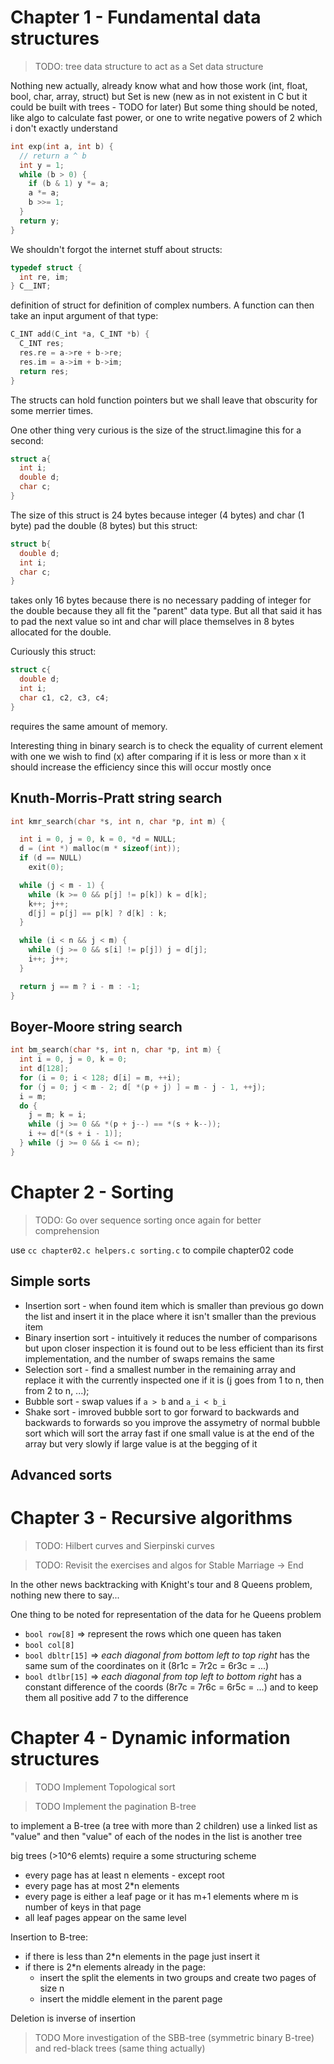 # Chapter 1 - Fundamental data structures


> TODO: tree data structure to act as a Set data structure

Nothing new actually, already know what and how those work (int, float, bool, char, array, struct) but Set is new (new as in not existent in C but it could be built with trees - TODO for later)
But some thing should be noted, like algo to calculate fast power, or one to write negative powers of 2 which i don't exactly understand

```c
int exp(int a, int b) {
  // return a ^ b
  int y = 1;
  while (b > 0) {
    if (b & 1) y *= a;
    a *= a;
    b >>= 1;
  }
  return y;
}
```

We shouldn't forgot the internet stuff about structs:

```c
typedef struct {
  int re, im;
} C__INT;
```

definition of struct for definition of complex numbers. A function can then take an input argument of that type:

```c
C_INT add(C_int *a, C_INT *b) {
  C_INT res;
  res.re = a->re + b->re;
  res.im = a->im + b->im;
  return res;
}
```

The structs can hold function pointers but we shall leave that obscurity for some merrier times.

One other thing very curious is the size of the struct.Iimagine this for a second:

```c
struct a{
  int i;
  double d;
  char c;
}
```

The size of this struct is 24 bytes because integer (4 bytes) and char (1 byte) pad the double (8 bytes) but this struct:

```c
struct b{
  double d;
  int i;
  char c;
}
```

takes only 16 bytes because there is no necessary padding of integer for the double because they all fit the "parent" data type. But all that said it has to pad the next value so int and char will place themselves in 8 bytes allocated for the double.

Curiously this struct:

```c
struct c{
  double d;
  int i;
  char c1, c2, c3, c4;
}
```

requires the same amount of memory.

Interesting thing in binary search is to check the equality of current element with one we wish to find (x) after comparing if it is less or more than x
it should increase the efficiency since this will occur mostly once

## Knuth-Morris-Pratt string search
```c
int kmr_search(char *s, int n, char *p, int m) {

  int i = 0, j = 0, k = 0, *d = NULL;
  d = (int *) malloc(m * sizeof(int));
  if (d == NULL)
    exit(0);

  while (j < m - 1) {
    while (k >= 0 && p[j] != p[k]) k = d[k];
    k++; j++;
    d[j] = p[j] == p[k] ? d[k] : k;
  }

  while (i < n && j < m) {
    while (j >= 0 && s[i] != p[j]) j = d[j];
    i++; j++;
  }

  return j == m ? i - m : -1;
}
```
## Boyer-Moore string search
```c
int bm_search(char *s, int n, char *p, int m) {
  int i = 0, j = 0, k = 0;
  int d[128];
  for (i = 0; i < 128; d[i] = m, ++i);
  for (j = 0; j < m - 2; d[ *(p + j) ] = m - j - 1, ++j);
  i = m;
  do {
    j = m; k = i;
    while (j >= 0 && *(p + j--) == *(s + k--));
    i += d[*(s + i - 1)];
  } while (j >= 0 && i <= n);
}
```




# Chapter 2 - Sorting

> TODO:
> Go over sequence sorting once again for better comprehension

use `cc chapter02.c helpers.c sorting.c` to compile chapter02 code

## Simple sorts
- Insertion sort - when found item which is smaller than previous go down the list and insert it in the place where it isn't smaller than the previous item
- Binary insertion sort - intuitively it reduces the number of comparisons but upon closer inspection it is found out to be less efficient than its first implementation, and the number of swaps remains the same
- Selection sort - find a smallest number in the remaining array and replace it with the currently inspected one if it is (j goes from 1 to n, then from 2 to n, ...);
- Bubble sort - swap values if `a > b` and `a_i < b_i`
- Shake sort - imroved bubble sort to gor forward to backwards and backwards to forwards so you improve the assymetry of normal bubble sort which will sort the array fast if one small value is at the end of the array but very slowly if large value is at the begging of it

## Advanced sorts

# Chapter 3 - Recursive algorithms

> TODO:
> Hilbert curves and Sierpinski curves

> TODO:
> Revisit the exercises and algos for Stable Marriage -> End

In the other news backtracking with Knight's tour and 8 Queens problem, nothing new there to say...

One thing to be noted for representation of the data for he Queens problem

- `bool row[8]` => represent the rows which one queen has taken
- `bool col[8]`
- `bool dbltr[15]` => *each diagonal from bottom left to top right* has the same sum of the coordinates on it (8r1c = 7r2c = 6r3c = ...)
- `bool dtlbr[15]` => *each diagonal from top left to bottom right* has a constant difference of the coords (8r7c = 7r6c = 6r5c = ...) and to keep them all positive add 7 to the difference


# Chapter 4 - Dynamic information structures

> TODO
> Implement Topological sort

> TODO
> Implement the pagination B-tree

to implement a B-tree (a tree with more than 2 children) use a linked list as "value" and then "value" of each of the nodes in the list is another tree

big trees (>10^6 elemts) require a some structuring scheme
- every page has at least n elements - except root
- every page has at most 2\*n elements
- every page is either a leaf page or it has m+1 elements where m is number of keys in that page
- all leaf pages appear on the same level

Insertion to B-tree:
- if there is less than 2\*n elements in the page just insert it
- if there is 2\*n elements already in the page:
    - insert the split the elements in two groups and create two pages of size n
    - insert the middle element in the parent page

Deletion is inverse of insertion

> TODO
> More investigation of the SBB-tree (symmetric binary B-tree) and red-black trees (same thing actually)


